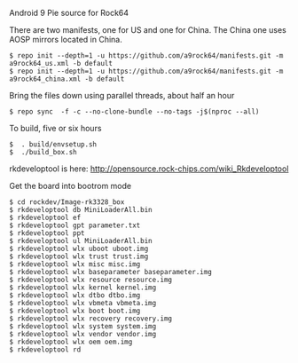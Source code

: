 Android 9 Pie source for Rock64

There are two manifests, one for US and one for China. 
The China one uses AOSP mirrors located in China.

```
$ repo init --depth=1 -u https://github.com/a9rock64/manifests.git -m a9rock64_us.xml -b default
$ repo init --depth=1 -u https://github.com/a9rock64/manifests.git -m a9rock64_china.xml -b default
```

Bring the files down using parallel threads, about half an hour

```
$ repo sync  -f -c --no-clone-bundle --no-tags -j$(nproc --all)
```

To build, five or six hours

```
$  . build/envsetup.sh
$  ./build_box.sh
```

rkdeveloptool is here: http://opensource.rock-chips.com/wiki_Rkdeveloptool

Get the board into bootrom mode

```
$ cd rockdev/Image-rk3328_box
$ rkdeveloptool db MiniLoaderAll.bin
$ rkdeveloptool ef
$ rkdeveloptool gpt parameter.txt
$ rkdeveloptool ppt
$ rkdeveloptool ul MiniLoaderAll.bin
$ rkdeveloptool wlx uboot uboot.img
$ rkdeveloptool wlx trust trust.img
$ rkdeveloptool wlx misc misc.img
$ rkdeveloptool wlx baseparameter baseparameter.img
$ rkdeveloptool wlx resource resource.img
$ rkdeveloptool wlx kernel kernel.img
$ rkdeveloptool wlx dtbo dtbo.img
$ rkdeveloptool wlx vbmeta vbmeta.img
$ rkdeveloptool wlx boot boot.img
$ rkdeveloptool wlx recovery recovery.img
$ rkdeveloptool wlx system system.img
$ rkdeveloptool wlx vendor vendor.img
$ rkdeveloptool wlx oem oem.img
$ rkdeveloptool rd
```

